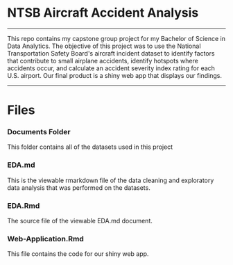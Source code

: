 # NTSB Aircraft Accident Analysis
-------------------------

This repo contains my capstone group project for my Bachelor of Science in Data Analytics. The objective of this project was to use the National Transportation Safety Board's aircraft incident dataset to identify factors that contribute to small airplane accidents, identify hotspots where accidents occur, and calculate an accident severity index rating for each U.S. airport. Our final product is a shiny web app that displays our findings.

-------------------------

# Files
### Documents Folder
This folder contains all of the datasets used in this project

### EDA.md
This is the viewable rmarkdown file of the data cleaning and exploratory data analysis that was performed on the datasets.

### EDA.Rmd
The source file of the viewable EDA.md document.

### Web-Application.Rmd
This file contains the code for our shiny web app.

